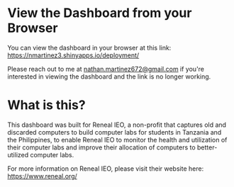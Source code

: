 # View the Dashboard from your Browser

You can view the dashboard in your browser at this link: https://nmartinez3.shinyapps.io/deployment/

Please reach out to me at nathan.martinez672@gmail.com if you're interested in viewing the dashboard and the link is no longer working.

# What is this?

This dashboard was built for Reneal IEO, a non-profit that captures old and discarded computers to build computer labs for students in Tanzania and the Philippines, to enable Reneal IEO to monitor the health and utilization of their computer labs and improve their allocation of computers to better-utilized computer labs.

For more information on Reneal IEO, please visit their website here: https://www.reneal.org/
